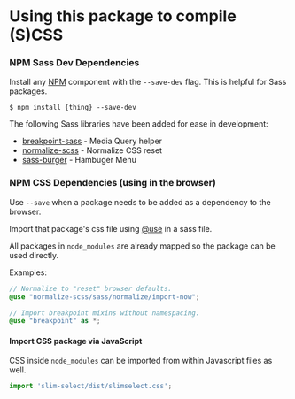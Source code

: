 # Using this package to compile (S)CSS

### NPM Sass Dev Dependencies

Install any [NPM](https://www.npmjs.com/) component with the `--save-dev` flag. This is helpful for Sass packages.

    $ npm install {thing} --save-dev
    
The following Sass libraries have been added for ease in development:

* [breakpoint-sass](http://breakpoint-sass.com/) - Media Query helper
* [normalize-scss](https://github.com/JohnAlbin/normalize-scss) - Normalize CSS reset
* [sass-burger](http://joren.co/sass-burger/) - Hambuger Menu

### NPM CSS Dependencies (using in the browser)

Use `--save` when a package needs to be added as a dependency to the browser.

Import that package's css file using [@use](https://sass-lang.com/documentation/at-rules/use)
in a sass file.

All packages in `node_modules` are already mapped so the package can be used
directly.

Examples:
```scss
// Normalize to "reset" browser defaults.
@use "normalize-scss/sass/normalize/import-now";

// Import breakpoint mixins without namespacing.
@use "breakpoint" as *;
```

#### Import CSS package via JavaScript
CSS inside `node_modules` can be imported from within Javascript files as
well.

```js
import 'slim-select/dist/slimselect.css';
```
